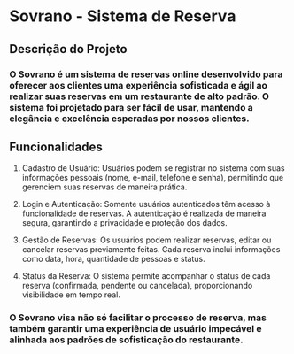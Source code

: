 # **Sovrano - Sistema de Reserva**
## **Descrição do Projeto**
### O Sovrano é um sistema de reservas online desenvolvido para oferecer aos clientes uma experiência sofisticada e ágil ao realizar suas reservas em um restaurante de alto padrão. O sistema foi projetado para ser fácil de usar, mantendo a elegância e excelência esperadas por nossos clientes.

## **Funcionalidades**
1. Cadastro de Usuário: Usuários podem se registrar no sistema com suas informações pessoais (nome, e-mail, telefone e senha), permitindo que gerenciem suas reservas de maneira prática.

2. Login e Autenticação: Somente usuários autenticados têm acesso à funcionalidade de reservas. A autenticação é realizada de maneira segura, garantindo a privacidade e proteção dos dados.

3. Gestão de Reservas: Os usuários podem realizar reservas, editar ou cancelar reservas previamente feitas. Cada reserva inclui informações como data, hora, quantidade de pessoas e status.

4. Status da Reserva: O sistema permite acompanhar o status de cada reserva (confirmada, pendente ou cancelada), proporcionando visibilidade em tempo real.

### O Sovrano visa não só facilitar o processo de reserva, mas também garantir uma experiência de usuário impecável e alinhada aos padrões de sofisticação do restaurante.
